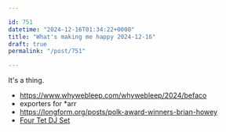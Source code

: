 ```yaml
---

id: 751
datetime: "2024-12-16T01:34:22+0000"
title: "What's making me happy 2024-12-16"
draft: true
permalink: "/post/751"

---
```


It's a thing.

- https://www.whywebleep.com/whywebleep/2024/befaco
- exporters for *arr 
- https://longform.org/posts/polk-award-winners-brian-howey
- [Four Tet DJ Set](https://youtu.be/_cd5-NbEGmo?si=2Ueh1TyxNI30iGBf)